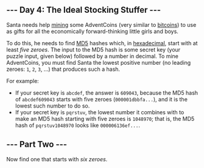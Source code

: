 ﻿
## --- Day 4: The Ideal Stocking Stuffer ---

Santa needs help  [mining](https://en.wikipedia.org/wiki/Bitcoin#Mining)  some  AdventCoins  (very similar to  [bitcoins](https://en.wikipedia.org/wiki/Bitcoin)) to use as gifts for all the economically forward-thinking little girls and boys.

To do this, he needs to find  [MD5](https://en.wikipedia.org/wiki/MD5)  hashes which, in  [hexadecimal](https://en.wikipedia.org/wiki/Hexadecimal), start with at least  _five zeroes_. The input to the MD5 hash is some secret key (your puzzle input, given below) followed by a number in decimal. To mine AdventCoins, you must find Santa the lowest positive number (no leading zeroes:  `1`,  `2`,  `3`, ...) that produces such a hash.

For example:

-   If your secret key is  `abcdef`, the answer is  `609043`, because the MD5 hash of  `abcdef609043`  starts with five zeroes (`000001dbbfa...`), and it is the lowest such number to do so.
-   If your secret key is  `pqrstuv`, the lowest number it combines with to make an MD5 hash starting with five zeroes is  `1048970`; that is, the MD5 hash of  `pqrstuv1048970`  looks like  `000006136ef...`.


## --- Part Two ---

Now find one that starts with  _six zeroes_.

